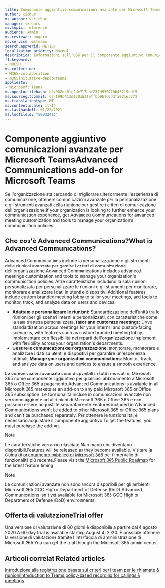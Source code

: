 ```yaml
---
title: Componente aggiuntivo comunicazioni avanzate per Microsoft Teams
author: cichur
ms.author: v-cichur
manager: serdars
ms.topic: reference
audience: Admin
ms.reviewer: nogaro
ms.service: msteams
search.appverid: MET150
localization_priority: Normal
description: Informazioni sull'USK per il componente aggiuntivo comunicazioni avanzate per Microsoft teams.
f1.keywords:
- NOCSH
ms.collection:
- M365-collaboration
- m365initiative-deployteams
appliesto:
- Microsoft Teams
ms.openlocfilehash: b24002dc01c2de717bbf237d956770b45219edf5
ms.sourcegitcommit: 654199b413d1c0ab3feffbb9b7d7ddfa021ec273
ms.translationtype: MT
ms.contentlocale: it-IT
ms.lasthandoff: 01/28/2021
ms.locfileid: "50032415"
---
```

# <a name="advanced-communications-add-on-for-microsoft-teams"></a><span data-ttu-id="6a781-103">Componente aggiuntivo comunicazioni avanzate per Microsoft Teams</span><span class="sxs-lookup"><span data-stu-id="6a781-103">Advanced Communications add-on for Microsoft Teams</span></span>

<span data-ttu-id="6a781-104">Se l'organizzazione sta cercando di migliorare ulteriormente l'esperienza di comunicazione, ottenere comunicazioni avanzate per la personalizzazione e gli strumenti avanzati della riunione per gestire i criteri di comunicazione dell'organizzazione.</span><span class="sxs-lookup"><span data-stu-id="6a781-104">If your organization is looking to further enhance your communication experience, get Advanced Communications for advanced meeting customization and tools to manage your organization’s communication policies.</span></span>

## <a name="what-is-advanced-communications"></a><span data-ttu-id="6a781-105">Che cos'è Advanced Communications?</span><span class="sxs-lookup"><span data-stu-id="6a781-105">What is Advanced Communications?</span></span>

<span data-ttu-id="6a781-106">Advanced Communications include la personalizzazione e gli strumenti delle riunioni avanzate per gestire i criteri di comunicazione dell'organizzazione.</span><span class="sxs-lookup"><span data-stu-id="6a781-106">Advanced Communications includes advanced meetings customization and tools to manage your organization's communication policies.</span></span> <span data-ttu-id="6a781-107">Altre caratteristiche includono la sala riunioni personalizzata per personalizzare le riunioni e gli strumenti per monitorare, monitorare e analizzare i dati in utenti e dispositivi.</span><span class="sxs-lookup"><span data-stu-id="6a781-107">Additional features include custom branded meeting lobby to tailor your meetings, and tools to monitor, track, and analyze data on users and devices.</span></span>

- <span data-ttu-id="6a781-108">**Adattare e personalizzare le riunioni:** Standardizzazione dell'unità tra le riunioni per gli scenari interni e personalizzati, con caratteristiche come la sala d'attesa personalizzata.</span><span class="sxs-lookup"><span data-stu-id="6a781-108">**Tailor and customize meetings:** Drive standardization across meetings for your internal and custom-facing scenarios, with features such as custom branded meeting lobby.</span></span> <span data-ttu-id="6a781-109">Implementare con flessibilità nei reparti dell'organizzazione.</span><span class="sxs-lookup"><span data-stu-id="6a781-109">Implement with flexibility across your organization's departments.</span></span>
- <span data-ttu-id="6a781-110">**Gestire le comunicazioni dell'organizzazione**: monitorare, monitorare e analizzare i dati su utenti e dispositivi per garantire un'esperienza ottimale.</span><span class="sxs-lookup"><span data-stu-id="6a781-110">**Manage your organization communications**: Monitor, track, and analyze data on users and devices to ensure a smooth experience.</span></span>

<span data-ttu-id="6a781-111">Le comunicazioni avanzate sono disponibili in tutti i mercati di Microsoft 365 come componente aggiuntivo per qualsiasi abbonamento a Microsoft 365 o Office 365 a pagamento.</span><span class="sxs-lookup"><span data-stu-id="6a781-111">Advanced Communications is available in all Microsoft 365 markets as an add-on to any paid Microsoft 365 or Office 365 subscription.</span></span> <span data-ttu-id="6a781-112">Le funzionalità incluse in comunicazioni avanzate non verranno aggiunte ad altri piani di Microsoft 365 o Office 365 e non possono essere acquistate separatamente.</span><span class="sxs-lookup"><span data-stu-id="6a781-112">Features included in Advanced Communications won't be added to other Microsoft 365 or Office 365 plans and can't be purchased separately.</span></span> <span data-ttu-id="6a781-113">Per ottenere le funzionalità, è necessario acquistare il componente aggiuntivo.</span><span class="sxs-lookup"><span data-stu-id="6a781-113">To get the features, you must purchase the add-on.</span></span>

> [!NOTE]
> <span data-ttu-id="6a781-114">Le caratteristiche verranno rilasciate Man mano che diventano disponibili.</span><span class="sxs-lookup"><span data-stu-id="6a781-114">Features will be released as they become available.</span></span> <span data-ttu-id="6a781-115">Visitare la Guida di [orientamento pubblico di Microsoft 365](https://www.microsoft.com/microsoft-365/roadmap?filters=Microsoft%20Teams) per l'intervallo di funzionalità più recente.</span><span class="sxs-lookup"><span data-stu-id="6a781-115">Please visit the [Microsoft 365 Public Roadmap](https://www.microsoft.com/microsoft-365/roadmap?filters=Microsoft%20Teams) for the latest feature timing.</span></span>

> [!NOTE]
> <span data-ttu-id="6a781-116">Le comunicazioni avanzate non sono ancora disponibili per gli ambienti Microsoft 365 GCC High o Department of Defense (DoD).</span><span class="sxs-lookup"><span data-stu-id="6a781-116">Advanced Communications isn't yet available for Microsoft 365 GCC High or Department of Defense (DoD) environments.</span></span>

## <a name="trial-offer"></a><span data-ttu-id="6a781-117">Offerta di valutazione</span><span class="sxs-lookup"><span data-stu-id="6a781-117">Trial offer</span></span>

<span data-ttu-id="6a781-118">Una versione di valutazione di 60 giorni è disponibile a partire dal 4 agosto 2020.</span><span class="sxs-lookup"><span data-stu-id="6a781-118">A 60-day trial is available starting August 4, 2020.</span></span> <span data-ttu-id="6a781-119">È possibile ottenere la versione di valutazione tramite l'interfaccia di amministrazione di Microsoft 365.</span><span class="sxs-lookup"><span data-stu-id="6a781-119">You can get the trial through the Microsoft 365 admin center.</span></span>

## <a name="related-articles"></a><span data-ttu-id="6a781-120">Articoli correlati</span><span class="sxs-lookup"><span data-stu-id="6a781-120">Related articles</span></span>

[<span data-ttu-id="6a781-121">Introduzione alla registrazione basata sui criteri per i team per le chiamate & riunioni</span><span class="sxs-lookup"><span data-stu-id="6a781-121">Introduction to Teams policy-based recording for callings & meetings</span></span>](../teams-recording-policy.md)

